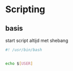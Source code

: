 # Scripting 
## basis
start script altijd met shebang
```bash
#! /usr/bin/bash


echo $[USER]
```


